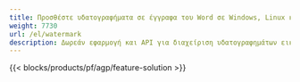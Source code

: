 ```yaml
---
title: Προσθέστε υδατογραφήματα σε έγγραφα του Word σε Windows, Linux και macOS 
weight: 7730
url: /el/watermark
description: Δωρεάν εφαρμογή και API για διαχείριση υδατογραφημάτων εικόνας ή κειμένου σε αρχεία DOC, DOCX και ODT
---
```


{{< blocks/products/pf/agp/feature-solution >}} 

